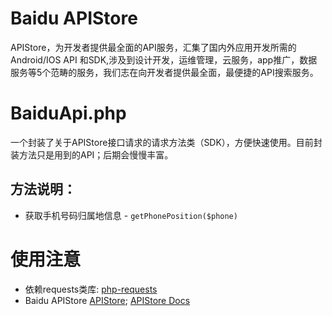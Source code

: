 # Baidu APIStore
APIStore，为开发者提供最全面的API服务，汇集了国内外应用开发所需的Android/IOS API 和SDK,涉及到设计开发，运维管理，云服务，app推广，数据服务等5个范畴的服务，我们志在向开发者提供最全面，最便捷的API搜索服务。

# BaiduApi.php
一个封装了关于APIStore接口请求的请求方法类（SDK），方便快速使用。目前封装方法只是用到的API；后期会慢慢丰富。

## 方法说明：
* 获取手机号码归属地信息 - `getPhonePosition($phone)`


# 使用注意
* 依赖requests类库: [php-requests](https://github.com/rmccue/Requests)   
* Baidu APIStore [APIStore](http://apistore.baidu.com/); [APIStore Docs](http://apistore.baidu.com/astore/classificationservicelist.html)  

